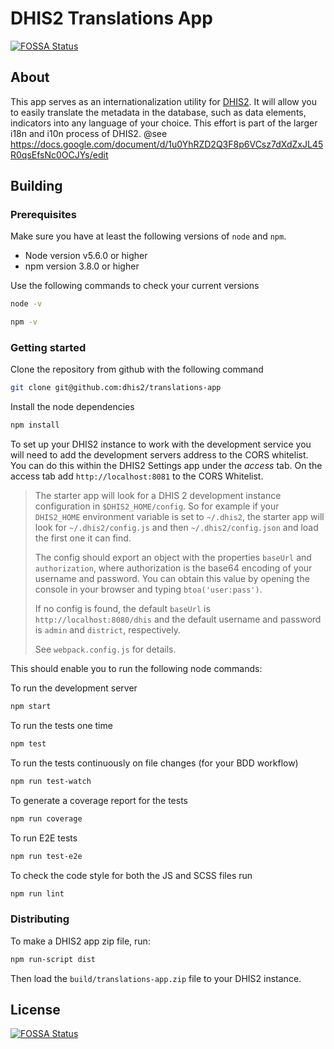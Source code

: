 # DHIS2 Translations App
[![FOSSA Status](https://app.fossa.io/api/projects/git%2Bgithub.com%2Fdhis2%2Ftranslations-app.svg?type=shield)](https://app.fossa.io/projects/git%2Bgithub.com%2Fdhis2%2Ftranslations-app?ref=badge_shield)


## About

This app serves as an internationalization utility for [DHIS2](https://dhis2.org). It will allow you to easily translate the metadata in the database, such as data elements, indicators into any language of your choice. This effort is part of the larger i18n and i10n process of DHIS2. @see https://docs.google.com/document/d/1u0YhRZD2Q3F8p6VCsz7dXdZxJL45R0qsEfsNc0OCJYs/edit

## Building

### Prerequisites

Make sure you have at least the following versions of `node` and `npm`.

* Node version v5.6.0 or higher
* npm version 3.8.0 or higher

Use the following commands to check your current versions

```sh
node -v
```

```sh
npm -v
```

### Getting started

Clone the repository from github with the following command

```sh
git clone git@github.com:dhis2/translations-app
```

Install the node dependencies

```sh
npm install
```

To set up your DHIS2 instance to work with the development service you will need to add the development servers address to the CORS whitelist. You can do this within the DHIS2 Settings app under the _access_ tab. On the access tab add `http://localhost:8081` to the CORS Whitelist.

> The starter app will look for a DHIS 2 development instance configuration in
> `$DHIS2_HOME/config`. So for example if your `DHIS2_HOME` environment variable is
> set to `~/.dhis2`, the starter app will look for `~/.dhis2/config.js` and then
> `~/.dhis2/config.json` and load the first one it can find.
>
> The config should export an object with the properties `baseUrl` and
> `authorization`, where authorization is the base64 encoding of your username and
> password. You can obtain this value by opening the console in your browser and
> typing `btoa('user:pass')`.
>
> If no config is found, the default `baseUrl` is `http://localhost:8080/dhis` and
> the default username and password is `admin` and `district`, respectively.
>
> See `webpack.config.js` for details.

This should enable you to run the following node commands:

To run the development server

```sh
npm start
```

To run the tests one time

```sh
npm test
```

To run the tests continuously on file changes (for your BDD workflow)

```sh
npm run test-watch
```

To generate a coverage report for the tests

```sh
npm run coverage
```

To run E2E tests

```sh
npm run test-e2e
```

To check the code style for both the JS and SCSS files run

```sh
npm run lint
```

### Distributing

To make a DHIS2 app zip file, run:

```sh
npm run-script dist
```
Then load the `build/translations-app.zip` file to your DHIS2 instance.


## License
[![FOSSA Status](https://app.fossa.io/api/projects/git%2Bgithub.com%2Fdhis2%2Ftranslations-app.svg?type=large)](https://app.fossa.io/projects/git%2Bgithub.com%2Fdhis2%2Ftranslations-app?ref=badge_large)
